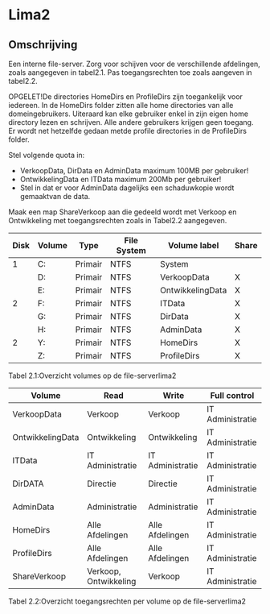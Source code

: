 # Lima2

## Omschrijving

Een interne file-server. Zorg voor schijven voor de verschillende afdelingen, zoals aangegeven in tabel2.1. 
Pas toegangsrechten toe zoals aangeven in tabel2.2.

OPGELET!De directories HomeDirs en ProfileDirs zijn toegankelijk voor iedereen.
In de HomeDirs folder zitten alle home directories van alle domeingebruikers. 
Uiteraard kan elke gebruiker enkel in zijn eigen home directory lezen en schrijven.
Alle andere gebruikers krijgen geen toegang. 
Er wordt net hetzelfde gedaan metde profile directories in de ProfileDirs folder.

Stel volgende quota in:
- VerkoopData, DirData en AdminData maximum 100MB per gebruiker!
- OntwikkelingData en ITData maximum 200Mb per gebruiker!
- Stel in dat er voor AdminData dagelijks een schaduwkopie wordt gemaaktvan de data.

Maak een map ShareVerkoop aan die gedeeld wordt met Verkoop en Ontwikkeling
met toegangsrechten zoals in Tabel2.2 aangegeven.

| Disk | Volume | Type    |  File System  | Volume label	    | Share | 
|------|--------|---------|---------------|-------------------|-------|
| 1		 | C:     |	Primair |	NTFS	        |  System           |       |
|		   | D:	    | Primair  | NTFS	        | VerkoopData		    |	X     |
|		   | E:	    | Primair  | NTFS	        | OntwikkelingData  | X     |
| 2		 | F:	    | Primair  |	NTFS	      |	ITData			      | X     |
|		   | G:	    | Primair  |	NTFS	      |	DirData		        |	X     |
|		   | H:	    | Primair  |	NTFS	      |	AdminData	        |	X     |
| 2		 | Y:	    | Primair  |	NTFS	      |	HomeDirs	        |	X     |
|		   | Z:	    | Primair  |	NTFS	      |	ProfileDirs	      |	X     |
		
Tabel 2.1:Overzicht volumes op de file-serverlima2


| Volume				    | Read					        | Write			        |	Full control      |
|-------------------|-----------------------|-------------------|-------------------|
| VerkoopData			  | Verkoop					      | Verkoop		        | IT Administratie  |
| OntwikkelingData  | Ontwikkeling			    | Ontwikkeling      | IT Administratie  |
| ITData				    | IT Administratie	    | IT Administratie  | IT Administratie  |
| DirDATA				    | Directie				      | Directie			    | IT Administratie  |
| AdminData			    | Administratie			    | Administratie     | IT Administratie  |
| HomeDirs			    | Alle Afdelingen		    |	Alle Afdelingen   | IT Administratie  |
| ProfileDirs			  | Alle Afdelingen		    |	Alle Afdelingen   |	IT Administratie  |
| ShareVerkoop		  | Verkoop, Ontwikkeling | Verkoop			      |	IT Administratie  |

Tabel 2.2:Overzicht toegangsrechten per volume op de file-serverlima2
